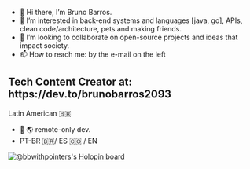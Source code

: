 - :vulcan_salute: Hi there, I’m Bruno Barros.
- 👀 I’m interested in back-end systems and languages [java, go], APIs, clean code/architecture, pets and making friends.
- 💞️ I’m looking to collaborate on open-source projects and ideas that impact society.
- 📫 How to reach me: by the e-mail on the left 

<h2>Tech Content Creator at: https://dev.to/brunobarros2093</h2>


Latin American :brazil: 
- :house_with_garden: :earth_americas: remote-only dev.
- PT-BR :brazil:/ ES :colombia:  / EN 
<!---
brunogbarros/brunogbarros is a ✨ special ✨ repository because its `README.md` (this file) appears on your GitHub profile.
You can click the Preview link to take a look at your changes.
--->

[![@bbwithpointers's Holopin board](https://holopin.me/bbwithpointers)](https://holopin.io/@bbwithpointers)
